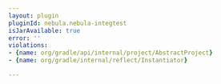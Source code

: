```yaml
---
layout: plugin
pluginId: nebula.nebula-integtest
isJarAvailable: true
error: ''
violations:
- {name: org/gradle/api/internal/project/AbstractProject}
- {name: org/gradle/internal/reflect/Instantiator}

---
```

